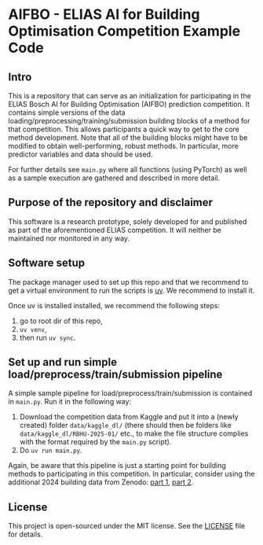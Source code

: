AIFBO - ELIAS AI for Building Optimisation Competition Example Code
===


Intro
---

This is a repository that can serve as an initialization for participating in the 
ELIAS Bosch AI for Building Optimisation (AIFBO) prediction competition. 
It contains simple versions of the data loading/preprocessing/training/submission building blocks of a method for that
competition. This allows
participants a quick way to get to the core method development. Note that all of the building blocks might have
to be modified to obtain well-performing, robust methods. 
In particular, more predictor variables and data should be used.

For further details see `main.py` where all functions (using PyTorch) as well as a sample execution are gathered and
described in more detail.

Purpose of the repository and disclaimer
---

This software is a research prototype, solely developed for and published as part of the aforementioned ELIAS competition.
It will neither be maintained nor monitored in any way.


Software setup
---

The package manager used to set up this repo and that we recommend to get a virtual environment to run the scripts 
is [uv](https://docs.astral.sh/uv/guides/install-python/). We recommend to install it.

Once uv is installed installed, we recommend the following steps:
1. go to root dir of this repo, 
2. `uv venv`,
3. then run `uv sync`.


Set up and run simple load/preprocess/train/submission pipeline
---

A simple sample pipeline for load/preprocess/train/submission is contained in `main.py`. Run it in the following way:

1. Download the competition data from Kaggle and put it into a (newly created) folder `data/kaggle_dl/` (there should then be folders like
`data/kaggle_dl/RBHU-2025-01/` etc., 
to make the file structure complies with the format required by the `main.py` script).
2. Do `uv run main.py`.

Again, be aware that this pipeline is just a starting point for building methods to participating in this competition.
In particular, consider using the additional 2024 building data from Zenodo: [part 1](https://zenodo.org/records/12590466), 
[part 2](https://zenodo.org/records/14591934).


License
---

This project is open-sourced under the MIT license. See the
[LICENSE](LICENSE) file for details.